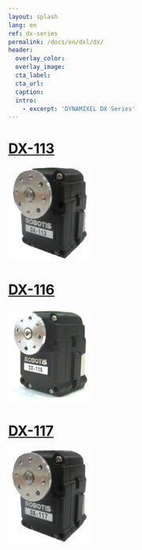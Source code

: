 ```yaml
---
layout: splash
lang: en
ref: dx-series
permalink: /docs/en/dxl/dx/
header:
  overlay_color:
  overlay_image:
  cta_label:
  cta_url:
  caption:
  intro:
    - excerpt: 'DYNAMIXEL DX Series'
---
```



# [DX-113](#dx-113)

[![](/assets/images/dxl/dx/dx-113_product.png)](/docs/en/dxl/dx/dx-113/)

# [DX-116](#dx-116)

[![](/assets/images/dxl/dx/dx-116_product.png)](/docs/en/dxl/dx/dx-116/)

# [DX-117](#dx-117)

[![](/assets/images/dxl/dx/dx-117_product.png)](/docs/en/dxl/dx/dx-117/)
